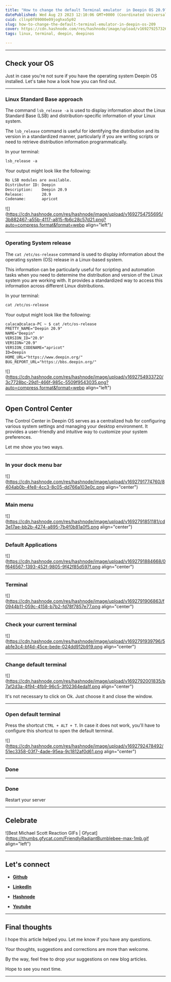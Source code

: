 ```yaml
---
title: "How to change the default Terminal emulator  in Deepin OS 20.9?"
datePublished: Wed Aug 23 2023 12:10:06 GMT+0000 (Coordinated Universal Time)
cuid: cllnp0f09000e09joghxo5p92
slug: how-to-change-the-default-terminal-emulator-in-deepin-os-209
cover: https://cdn.hashnode.com/res/hashnode/image/upload/v1692792573263/1e03efc2-dde6-4c91-936d-fc4f15c79e9f.jpeg
tags: linux, terminal, deepin, deepinos

---
```


---

## Check your OS

Just in case you're not sure if you have the operating system Deepin OS installed. Let's take how a look how you can find out.

---

### Linux Standard Base approach

The command `lsb_release -a` is used to display information about the Linux Standard Base (LSB) and distribution-specific information of your Linux system.

The `lsb_release` command is useful for identifying the distribution and its version in a standardized manner, particularly if you are writing scripts or need to retrieve distribution information programmatically.

In your terminal:

```apache
lsb_release -a
```

Your output might look like the following:

```apache
No LSB modules are available.
Distributor ID: Deepin
Description:    Deepin 20.9
Release:        20.9
Codename:       apricot
```

![](https://cdn.hashnode.com/res/hashnode/image/upload/v1692754755695/3b882467-a55b-4117-a815-fb6c28c57d21.png?auto=compress,format&format=webp align="left")

---

### Operating System release

The `cat /etc/os-release` command is used to display information about the operating system (OS) release in a Linux-based system.

This information can be particularly useful for scripting and automation tasks when you need to determine the distribution and version of the Linux system you are working with. It provides a standardized way to access this information across different Linux distributions.

In your terminal:

```apache
cat /etc/os-release
```

Your output might look like the following:

```apache
calaca@calaca-PC ~ $ cat /etc/os-release
PRETTY_NAME="Deepin 20.9"
NAME="Deepin"
VERSION_ID="20.9"
VERSION="20.9"
VERSION_CODENAME="apricot"
ID=Deepin
HOME_URL="https://www.deepin.org/"
BUG_REPORT_URL="https://bbs.deepin.org/"
```

![](https://cdn.hashnode.com/res/hashnode/image/upload/v1692754933720/3c7728bc-29d1-466f-985c-5509f9543035.png?auto=compress,format&format=webp align="left")

---

## Open Control Center

The Control Center in Deepin OS serves as a centralized hub for configuring various system settings and managing your desktop environment. It provides a user-friendly and intuitive way to customize your system preferences.

Let me show you two ways.

---

### In your dock menu bar

![](https://cdn.hashnode.com/res/hashnode/image/upload/v1692791774760/8404ab0b-4fe8-4cc3-8c05-dd766a103e0c.png align="center")

---

### Main menu

![](https://cdn.hashnode.com/res/hashnode/image/upload/v1692791851181/cd3e17ae-bb2b-4274-a895-7b4f0b81a0f5.png align="center")

---

### Default Applications

![](https://cdn.hashnode.com/res/hashnode/image/upload/v1692791884668/0f646567-1393-452f-9805-9f42f85d597f.png align="center")

---

### Terminal

![](https://cdn.hashnode.com/res/hashnode/image/upload/v1692791906863/f0944b11-059c-4158-b7b2-fd78f7857e77.png align="center")

---

### Check your current terminal

![](https://cdn.hashnode.com/res/hashnode/image/upload/v1692791939796/5abfe3c4-bf4d-45ce-bede-024dd912b919.png align="center")

---

### Change default terminal

![](https://cdn.hashnode.com/res/hashnode/image/upload/v1692792001835/b7af2d3a-4f94-4fb9-96c5-3f02364eda1f.png align="center")

It's not necessary to click on Ok. Just choose it and close the window.

---

### Open default terminal

Press the shortcut `CTRL + ALT + T`. In case it does not work, you'll have to configure this shortcut to open the default terminal.

![](https://cdn.hashnode.com/res/hashnode/image/upload/v1692792478492/51ec3358-03f7-4ade-95ea-9c1812af0d61.png align="center")

---

### Done

---

### **Done**

Restart your server

---

## **Celebrate**

![Best Michael Scott Reaction GIFs | Gfycat](https://thumbs.gfycat.com/FriendlyRadiantBumblebee-max-1mb.gif align="left")

---

## **Let's connect**

* [**Github**](https://github.com/alexcalaca)
    
* [**LinkedIn**](https://linkedin.com/in/alexandrecalacaofficial)
    
* [**Hashnode**](https://hashnode.com/onboard?next=/@alexandrecalaca)
    
* [**Youtube**](https://www.youtube.com/@alexandrecalacaofficial)
    

---

## **Final thoughts**

I hope this article helped you. Let me know if you have any questions.

Your thoughts, suggestions and corrections are more than welcome.

By the way, feel free to drop your suggestions on new blog articles.

Hope to see you next time.

---